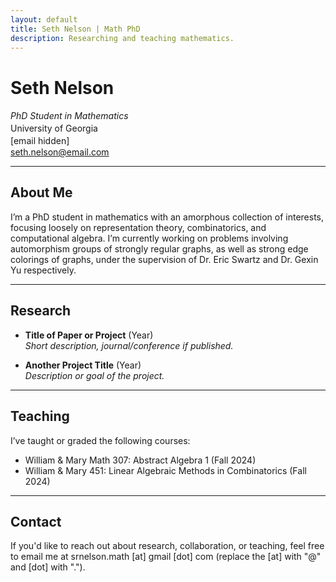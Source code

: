 ```yaml
---
layout: default
title: Seth Nelson | Math PhD
description: Researching and teaching mathematics.
---
```


# Seth Nelson

<div style="line-height: 1.4em;">
  <em>PhD Student in Mathematics</em><br>
  University of Georgia<br>
  <span id="email">[email hidden]</span>
</div>

<a href="mailto:&#115;&#101;&#116;&#104;&#46;&#110;&#101;&#108;&#115;&#111;&#110;&#64;&#101;&#109;&#97;&#105;&#108;&#46;&#99;&#111;&#109;">
&#115;&#101;&#116;&#104;&#46;&#110;&#101;&#108;&#115;&#111;&#110;&#64;&#101;&#109;&#97;&#105;&#108;&#46;&#99;&#111;&#109;
</a>


<br>

---


## About Me

I’m a PhD student in mathematics with an amorphous collection of interests, focusing loosely on representation theory, combinatorics, and computational algebra. I’m currently working on problems involving automorphism groups of strongly regular graphs, as well as strong edge colorings of graphs, under the supervision of Dr. Eric Swartz and Dr. Gexin Yu respectively.

---

## Research

- **Title of Paper or Project** (Year)  
  _Short description, journal/conference if published._
  
- **Another Project Title** (Year)  
  _Description or goal of the project._

---

## Teaching

I’ve taught or graded the following courses:

- William & Mary Math 307: Abstract Algebra 1 (Fall 2024)
- William & Mary 451: Linear Algebraic Methods in Combinatorics (Fall 2024)

---

## Contact

If you'd like to reach out about research, collaboration, or teaching, feel free to email me at srnelson.math [at] gmail [dot] com (replace the [at] with "@" and [dot] with ".").




